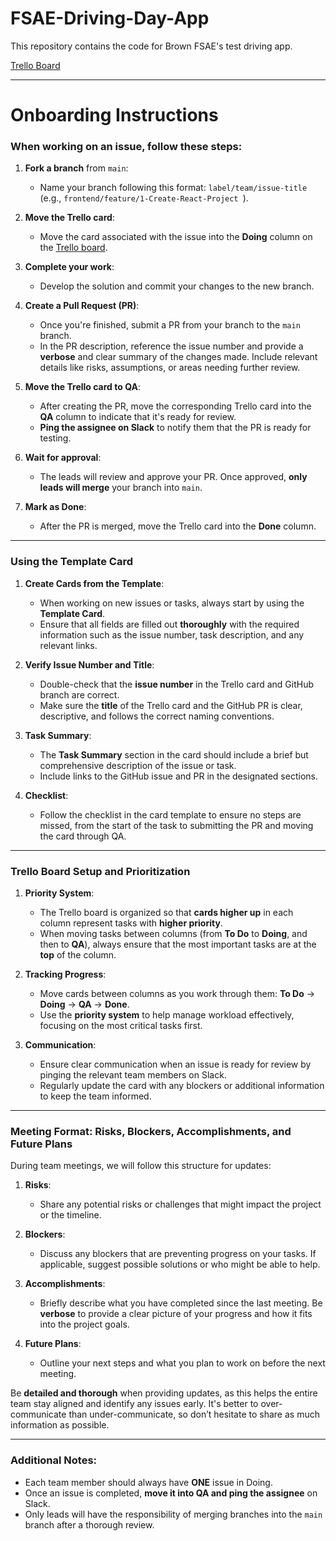 # FSAE-Driving-Day-App  
This repository contains the code for Brown FSAE's test driving app.

[Trello Board](https://trello.com/invite/b/6700464232720f5b5401a922/ATTIe089b41ca2cef2ef44ba6eb1601b295eAD176CB8/brown-fsae-testing-app)

---

# Onboarding Instructions

### When working on an issue, follow these steps:

1. **Fork a branch** from `main`:
   - Name your branch following this format: `label/team/issue-title` (e.g., `frontend/feature/1-Create-React-Project `).
  
2. **Move the Trello card**:
   - Move the card associated with the issue into the **Doing** column on the [Trello board](https://trello.com/invite/b/6700464232720f5b5401a922/ATTIe089b41ca2cef2ef44ba6eb1601b295eAD176CB8/brown-fsae-testing-app).
   
3. **Complete your work**:
   - Develop the solution and commit your changes to the new branch.
   
4. **Create a Pull Request (PR)**:
   - Once you're finished, submit a PR from your branch to the `main` branch.
   - In the PR description, reference the issue number and provide a **verbose** and clear summary of the changes made. Include relevant details like risks, assumptions, or areas needing further review.

5. **Move the Trello card to QA**:
   - After creating the PR, move the corresponding Trello card into the **QA** column to indicate that it's ready for review.
   - **Ping the assignee on Slack** to notify them that the PR is ready for testing.

6. **Wait for approval**:
   - The leads will review and approve your PR. Once approved, **only leads will merge** your branch into `main`.

7. **Mark as Done**:
   - After the PR is merged, move the Trello card into the **Done** column.

---

### Using the Template Card

1. **Create Cards from the Template**:
   - When working on new issues or tasks, always start by using the **Template Card**.
   - Ensure that all fields are filled out **thoroughly** with the required information such as the issue number, task description, and any relevant links.

2. **Verify Issue Number and Title**:
   - Double-check that the **issue number** in the Trello card and GitHub branch are correct.
   - Make sure the **title** of the Trello card and the GitHub PR is clear, descriptive, and follows the correct naming conventions.

3. **Task Summary**:
   - The **Task Summary** section in the card should include a brief but comprehensive description of the issue or task.
   - Include links to the GitHub issue and PR in the designated sections.

4. **Checklist**:
   - Follow the checklist in the card template to ensure no steps are missed, from the start of the task to submitting the PR and moving the card through QA.

---

### Trello Board Setup and Prioritization

1. **Priority System**:
   - The Trello board is organized so that **cards higher up** in each column represent tasks with **higher priority**.
   - When moving tasks between columns (from **To Do** to **Doing**, and then to **QA**), always ensure that the most important tasks are at the **top** of the column.

2. **Tracking Progress**:
   - Move cards between columns as you work through them: **To Do** → **Doing** → **QA** → **Done**.
   - Use the **priority system** to help manage workload effectively, focusing on the most critical tasks first.

3. **Communication**:
   - Ensure clear communication when an issue is ready for review by pinging the relevant team members on Slack.
   - Regularly update the card with any blockers or additional information to keep the team informed.

---

### Meeting Format: Risks, Blockers, Accomplishments, and Future Plans

During team meetings, we will follow this structure for updates:

1. **Risks**:
   - Share any potential risks or challenges that might impact the project or the timeline.
   
2. **Blockers**:
   - Discuss any blockers that are preventing progress on your tasks. If applicable, suggest possible solutions or who might be able to help.

3. **Accomplishments**:
   - Briefly describe what you have completed since the last meeting. Be **verbose** to provide a clear picture of your progress and how it fits into the project goals.

4. **Future Plans**:
   - Outline your next steps and what you plan to work on before the next meeting.

Be **detailed and thorough** when providing updates, as this helps the entire team stay aligned and identify any issues early. It's better to over-communicate than under-communicate, so don’t hesitate to share as much information as possible.

---

### Additional Notes:
- Each team member should always have **ONE** issue in Doing.
- Once an issue is completed, **move it into QA and ping the assignee** on Slack.
- Only leads will have the responsibility of merging branches into the `main` branch after a thorough review.
